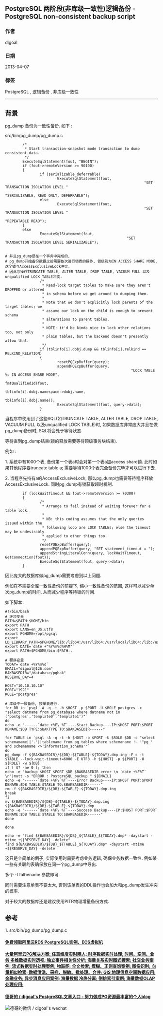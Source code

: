 ## PostgreSQL 两阶段(非库级一致性)逻辑备份 - PostgreSQL non-consistent backup script  
                                                                                                
### 作者                                                                                                                                             
digoal                                                                                           
                                                                                                  
### 日期                                                                                             
2013-04-07                                                                                            
                                                                                              
### 标签                                                                                           
PostgreSQL , 逻辑备份 , 非库级一致性          
                                                                                                
----                                                                                          
                                                                                                   
## 背景        
pg_dump 备份为一致性备份. 如下 :   
  
src/bin/pg_dump/pg_dump.c  
  
```  
        /*  
         * Start transaction-snapshot mode transaction to dump consistent data.  
         */  
        ExecuteSqlStatement(fout, "BEGIN");  
        if (fout->remoteVersion >= 90100)  
        {  
                if (serializable_deferrable)  
                        ExecuteSqlStatement(fout,  
                                                                "SET TRANSACTION ISOLATION LEVEL "  
                                                                "SERIALIZABLE, READ ONLY, DEFERRABLE");  
                else  
                        ExecuteSqlStatement(fout,  
                                                                "SET TRANSACTION ISOLATION LEVEL "  
                                                                "REPEATABLE READ");  
        }  
        else  
                ExecuteSqlStatement(fout,  
                                                        "SET TRANSACTION ISOLATION LEVEL SERIALIZABLE");  
  
  
# 并且pg_dump是在一个事务中完成的,   
# pg_dump开始备份数据之前需要依次进行锁表的操作, 锁级别为IN ACCESS SHARE MODE. 这个锁与AccessExclusiveLock冲突.  
# 因此与操作TRUNCATE TABLE, ALTER TABLE, DROP TABLE, VACUUM FULL 以及unqualified LOCK TABLE冲突.  
                /*  
                 * Read-lock target tables to make sure they aren't DROPPED or altered  
                 * in schema before we get around to dumping them.  
                 *  
                 * Note that we don't explicitly lock parents of the target tables; we  
                 * assume our lock on the child is enough to prevent schema  
                 * alterations to parent tables.  
                 *  
                 * NOTE: it'd be kinda nice to lock other relations too, not only  
                 * plain tables, but the backend doesn't presently allow that.  
                 */  
                if (tblinfo[i].dobj.dump && tblinfo[i].relkind == RELKIND_RELATION)  
                {  
                        resetPQExpBuffer(query);  
                        appendPQExpBuffer(query,  
                                                          "LOCK TABLE %s IN ACCESS SHARE MODE",  
                                                          fmtQualifiedId(fout,  
                                                                                tblinfo[i].dobj.namespace->dobj.name,  
                                                                                         tblinfo[i].dobj.name));  
                        ExecuteSqlStatement(fout, query->data);  
                }  
```  
  
当程序中使用到了这些SQL(如TRUNCATE TABLE, ALTER TABLE, DROP TABLE, VACUUM FULL 以及unqualified LOCK TABLE)时, 如果数据库非常庞大并且在做pg_dump备份时, SQL将会处于等待状态.  
  
等待直到pg_dump结束(锁的释放需要等待顶级事务块结束).  
  
例如 :   
  
1\. 系统中有1000个表, 备份第一个表a时会对第一个表a加access share锁. 此时如果其他程序要truncate table a; 需要等待1000个表完全备份完毕才可以进行下去.  
  
2\. 当程序先持有a的AccessExclusiveLock, 那么pg_dump也需要等待程序释放AccessExclusiveLock. 同时pg_dump有锁获取超时机制.  
  
```  
        if (lockWaitTimeout && fout->remoteVersion >= 70300)  
        {  
                /*  
                 * Arrange to fail instead of waiting forever for a table lock.  
                 *  
                 * NB: this coding assumes that the only queries issued within the  
                 * following loop are LOCK TABLEs; else the timeout may be undesirably  
                 * applied to other things too.  
                 */  
                resetPQExpBuffer(query);  
                appendPQExpBuffer(query, "SET statement_timeout = ");  
                appendStringLiteralConn(query, lockWaitTimeout, GetConnection(fout));  
                ExecuteSqlStatement(fout, query->data);  
        }  
```  
  
因此庞大的数据库做pg_dump需要考虑到以上问题.  
  
例如在不需要全库一致性备份的前提下, 缩小一致性备份的范围, 这样可以减少单次pg_dump的时间, 从而减少程序等待锁的时间.  
  
如下脚本 :   
  
```  
#!/bin/bash  
# 环境变量  
PATH=$PATH:$HOME/bin  
export PATH  
export LANG=en_US.utf8  
export PGHOME=/opt/pgsql  
export LD_LIBRARY_PATH=$PGHOME/lib:/lib64:/usr/lib64:/usr/local/lib64:/lib:/usr/lib:/usr/local/lib  
export DATE=`date +"%Y%m%d%H%M"`  
export PATH=$PGHOME/bin:$PATH:.  
  
# 程序变量  
TODAY=`date +%Y%m%d`  
EMAIL="digoal@126.com"  
BAKBASEDIR="/database/pgbak"  
RESERVE_DAY=4  
  
HOST="10.10.10.10"  
PORT="1921"  
ROLE="postgres"  
  
# 库级不一致备份, 按单表进行.  
for DB in `psql -A -q -t -h $HOST -p $PORT -U $ROLE postgres -c "select datname from pg_database where datname not in ('postgres','template0','template1')"`  
do  
echo -e "------`date +%F\ %T`----Start Backup----IP:$HOST PORT:$PORT DBNAME:$DB TYPE:$BAKTYPE TO:$BAKBASEDIR------"  
  
for TABLE in `psql -A -q -t -h $HOST -p $PORT -U $ROLE $DB -c "select schemaname||'.'||tablename from pg_tables where schemaname !~ '^pg_' and schemaname <>'information_schema'"`  
do  
pg_dump -f ${BAKBASEDIR}/${DB}-${TABLE}-${TODAY}.dmp.ing -F c -t $TABLE --lock-wait-timeout=6000 -E UTF8 -h ${HOST} -p ${PORT} -U ${ROLE} -w ${DB}  
if [ $? -ne 0 ]; then  
echo -e "backup $HOST $PORT $DB $BAKBASEDIR error \n `date +%F%T` \n"|mutt -s "ERROR : PostgreSQL_backup " ${EMAIL}  
echo -e "------`date +%F\ %T`----Error Backup----IP:$HOST PORT:$PORT DBNAME:$DB TABLE:$TABLE TO:$BAKBASEDIR------"  
rm -f ${BAKBASEDIR}/${DB}-${TABLE}-${TODAY}.dmp.ing  
break  
fi  
mv ${BAKBASEDIR}/${DB}-${TABLE}-${TODAY}.dmp.ing ${BAKBASEDIR}/${DB}-${TABLE}-${TODAY}.dmp  
echo -e "------`date +%F\ %T`----Success Backup----IP:$HOST PORT:$PORT DBNAME:$DB TABLE:$TABLE TO:$BAKBASEDIR------"  
done  
  
done  
  
echo -e "find ${BAKBASEDIR}/${DB}_${TABLE}_${TODAY}.dmp* -daystart -mtime +${RESERVE_DAY} -delete"  
find ${BAKBASEDIR}/${DB}_${TABLE}_${TODAY}.dmp* -daystart -mtime +${RESERVE_DAY} -delete  
```  
  
这只是个简单的例子, 实际使用时需要考虑业务逻辑, 确保业务数据一致性. 例如某一些有关联的表确保放在同一个pg_dump中导出.  
  
多个 -t talbename 参数即可.  
  
同时需要注意单表不要太大, 否则该单表的DDL操作也会加大和pg_dump发生冲突的概率.  
  
对于较大的数据库还是建议使用PITR物理增量备份方式.  
  
## 参考  
1\. src/bin/pg_dump/pg_dump.c  
        
     
  
  
  
  
  
  
  
  
  
  
  
  
  
  
  
  
  
  
  
  
  
  
  
  
  
  
  
  
  
  
  
  
  
  
  
  
  
#### [免费领取阿里云RDS PostgreSQL实例、ECS虚拟机](https://www.aliyun.com/database/postgresqlactivity "57258f76c37864c6e6d23383d05714ea")
  
  
#### [大量阿里云PG解决方案: 任意维度实时圈人; 时序数据实时处理; 时间、空间、业务 多维数据实时透视; 独立事件相关性分析; 海量关系实时图式搜索; 社交业务案例; 流式数据实时处理案例; 物联网; 全文检索; 模糊、正则查询案例; 图像识别; 向量相似检索; 数据清洗、采样、脱敏、批处理、合并; GIS 地理信息空间数据应用; 金融业务; 异步消息应用案例; 海量数据 冷热分离; 倒排索引案例; 海量数据OLAP处理应用;](https://yq.aliyun.com/topic/118 "40cff096e9ed7122c512b35d8561d9c8")
  
  
#### [德哥的 / digoal's PostgreSQL文章入口 - 努力做成PG资源最丰富的个人blog](https://github.com/digoal/blog/blob/master/README.md "22709685feb7cab07d30f30387f0a9ae")
  
  
![德哥的微信 / digoal's wechat](../pic/digoal_weixin.jpg "f7ad92eeba24523fd47a6e1a0e691b59")
  
